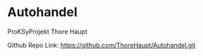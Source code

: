 # Autohandel
ProKSyProjekt Thore Haupt

Github Repo Link: https://github.com/ThoreHaupt/Autohandel.git

